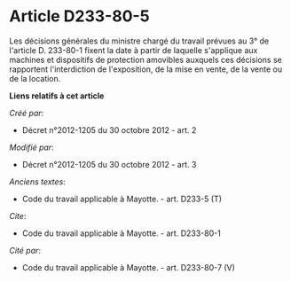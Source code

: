 # Article D233-80-5

Les décisions générales du ministre chargé du travail prévues au 3° de l'article D. 233-80-1 fixent la date à partir de
laquelle s'applique aux machines et dispositifs de protection amovibles auxquels ces décisions se rapportent l'interdiction
de l'exposition, de la mise en vente, de la vente ou de la location.

**Liens relatifs à cet article**

_Créé par_:

  - Décret n°2012-1205 du 30 octobre 2012 - art. 2

_Modifié par_:

  - Décret n°2012-1205 du 30 octobre 2012 - art. 3

_Anciens textes_:

  - Code du travail applicable à Mayotte. - art. D233-5 (T)

_Cite_:

  - Code du travail applicable à Mayotte. - art. D233-80-1

_Cité par_:

  - Code du travail applicable à Mayotte. - art. D233-80-7 (V)

